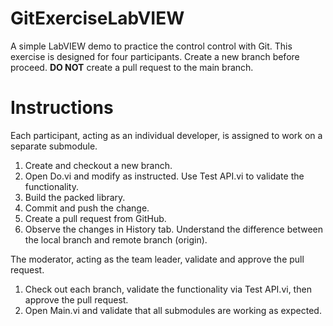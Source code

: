 # GitExerciseLabVIEW
A simple LabVIEW demo to practice the control control with Git.
This exercise is designed for four participants. 
Create a new branch before proceed. **DO NOT** create a pull request to the main branch.

# Instructions
Each participant, acting as an individual developer, is assigned to work on a separate submodule.
1. Create and checkout a new branch.
2. Open Do.vi and modify as instructed. Use Test API.vi to validate the functionality.
3. Build the packed library.
4. Commit and push the change.
5. Create a pull request from GitHub.
6. Observe the changes in History tab. Understand the difference between the local branch and remote branch (origin).

The moderator, acting as the team leader, validate and approve the pull request.
1. Check out each branch, validate the functionality via Test API.vi, then approve the pull request.
2. Open Main.vi and validate that all submodules are working as expected.
